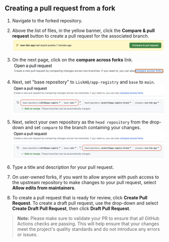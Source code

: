 ## Creating a pull request from a fork

1. Navigate to the forked repository.

2. Above the list of files, in the yellow banner, click the **Compare & pull request** button to create a pull request for the associated branch.
   ![Compare pull request](./assets/contributing/pull-request-compare-pull-request.png)

3. On the next page, click on the **compare across forks** link.
   ![Compare across forks](./assets/contributing/compare-across-forks-link.webp)

4. Next, set "base repository" to `LiskHQ/app-registry` and `base` to `main`.
   ![Choose base fork and branch](./assets/contributing/choose-base-fork-and-branch.png)

5. Next, select your own repository as the `head repository` from the drop-down and set `compare` to the branch containing your changes.
   ![Choose head fork compare branch](./assets/contributing/choose-head-fork-compare-branch.png)

6. Type a title and description for your pull request.

7. On user-owned forks, if you want to allow anyone with push access to the upstream repository to make changes to your pull request, select **Allow edits from maintainers**.

8. To create a pull request that is ready for review, click **Create Pull Request**. To create a draft pull request, use the drop-down and select **Create Draft Pull Request**, then click **Draft Pull Request**.

> **Note:** Please make sure to validate your PR to ensure that all GitHub Actions checks are passing. This will help ensure that your changes meet the project's quality standards and do not introduce any errors or issues.